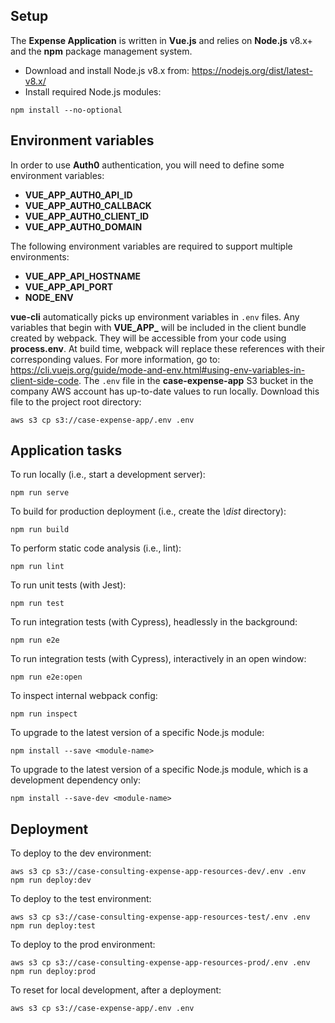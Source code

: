 ## Setup

The **Expense Application** is written in **Vue.js** and relies on **Node.js** v8.x+ and the **npm** package management system.

* Download and install Node.js v8.x from: https://nodejs.org/dist/latest-v8.x/
* Install required Node.js modules:

```
npm install --no-optional
```

## Environment variables

In order to use **Auth0** authentication, you will need to define some environment variables:

* **VUE_APP_AUTH0_API_ID**
* **VUE_APP_AUTH0_CALLBACK**
* **VUE_APP_AUTH0_CLIENT_ID**
* **VUE_APP_AUTH0_DOMAIN**

The following environment variables are required to support multiple environments:

* **VUE_APP_API_HOSTNAME**
* **VUE_APP_API_PORT**
* **NODE_ENV**

**vue-cli** automatically picks up environment variables in `.env` files. Any variables that begin with **VUE_APP_**
will be included in the client bundle created by webpack. They will be accessible from your code using **process.env**.
At build time, webpack will replace these references with their corresponding values. For more information, go to:
https://cli.vuejs.org/guide/mode-and-env.html#using-env-variables-in-client-side-code.
The `.env` file in the **case-expense-app** S3 bucket in the company AWS account has up-to-date values to run locally.
Download this file to the project root directory:

```
aws s3 cp s3://case-expense-app/.env .env
```

## Application tasks

To run locally (i.e., start a development server):

```
npm run serve
```

To build for production deployment (i.e., create the _\dist_ directory):

```
npm run build
```

To perform static code analysis (i.e., lint):

```
npm run lint
```

To run unit tests (with Jest):

```
npm run test
```

To run integration tests (with Cypress), headlessly in the background:

```
npm run e2e
```

To run integration tests (with Cypress), interactively in an open window:

```
npm run e2e:open
```

To inspect internal webpack config:

```
npm run inspect
```

To upgrade to the latest version of a specific Node.js module:

```
npm install --save <module-name>
```
To upgrade to the latest version of a specific Node.js module, which is a development dependency only:

```
npm install --save-dev <module-name>
```

## Deployment

To deploy to the dev environment:

```
aws s3 cp s3://case-consulting-expense-app-resources-dev/.env .env
npm run deploy:dev
```

To deploy to the test environment:

```
aws s3 cp s3://case-consulting-expense-app-resources-test/.env .env
npm run deploy:test
```

To deploy to the prod environment:

```
aws s3 cp s3://case-consulting-expense-app-resources-prod/.env .env
npm run deploy:prod
```

To reset for local development, after a deployment:

```
aws s3 cp s3://case-expense-app/.env .env
```
